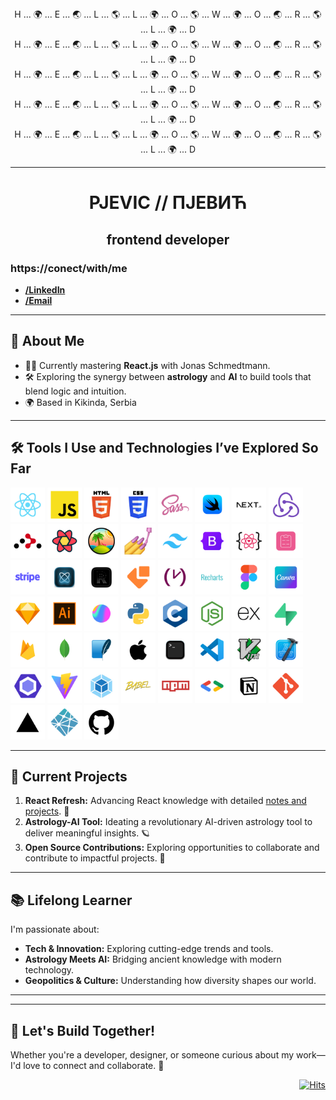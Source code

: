 

<div align="center">
<div>H ... 🌍 ... E ...  🌏 ... L ... 🌎 ... L ... 🌍 ... O ... 🌎 ... W ... 🌍 ... O ... 🌏 ... R ... 🌎 ... L ... 🌍 ... D </div>
<div>H ... 🌍 ... E ...  🌏 ... L ... 🌎 ... L ... 🌍 ... O ... 🌎 ... W ... 🌍 ... O ... 🌏 ... R ... 🌎 ... L ... 🌍 ... D </div>
<div>H ... 🌍 ... E ...  🌏 ... L ... 🌎 ... L ... 🌍 ... O ... 🌎 ... W ... 🌍 ... O ... 🌏 ... R ... 🌎 ... L ... 🌍 ... D </div>
<div>H ... 🌍 ... E ...  🌏 ... L ... 🌎 ... L ... 🌍 ... O ... 🌎 ... W ... 🌍 ... O ... 🌏 ... R ... 🌎 ... L ... 🌍 ... D </div>
<div>H ... 🌍 ... E ...  🌏 ... L ... 🌎 ... L ... 🌍 ... O ... 🌎 ... W ... 🌍 ... O ... 🌏 ... R ... 🌎 ... L ... 🌍 ... D </div>
</div>

---

<h1 align="center">PJEVIC // ПЈЕВИЋ</h1>

<h2 align="center">frontend developer</h2>

### https://conect/with/me

- **[/LinkedIn](https://www.linkedin.com/in/milanpjevic/)**  
- **[/Email](mailto:milanpjevic@icloud.com)**  





___

## 🌟 About Me  

- 🧑‍💻 Currently mastering **React.js** with Jonas Schmedtmann.   
- 🛠️ Exploring the synergy between **astrology** and **AI** to build tools that blend logic and intuition.  
- 🌍 Based in Kikinda, Serbia

---

## 🛠️ Tools I Use and Technologies I’ve Explored So Far

<div align="left">
  <a href="https://reactjs.org/" target="_blank"><img src="https://raw.githubusercontent.com/pjevic/course-goal/refs/heads/main/public/images/logos/React.png" alt="Logo React" style="height: 55px;"></a>
  <a href="https://developer.mozilla.org/en-US/docs/Web/JavaScript" target="_blank"><img src="https://raw.githubusercontent.com/pjevic/course-goal/refs/heads/main/public/images/logos/JavaScript.png" alt="Logo JavaScript" style="height: 55px;"></a>
  <a href="https://developer.mozilla.org/en-US/docs/Web/HTML" target="_blank"><img src="https://raw.githubusercontent.com/pjevic/course-goal/refs/heads/main/public/images/logos/HTML.png" alt="Logo HTML" style="height: 55px;"></a>
  <a href="https://developer.mozilla.org/en-US/docs/Web/CSS" target="_blank"><img src="https://raw.githubusercontent.com/pjevic/course-goal/refs/heads/main/public/images/logos/CSS.png" alt="Logo CSS" style="height: 55px;"></a>
  <a href="https://sass-lang.com/" target="_blank"><img src="https://raw.githubusercontent.com/pjevic/course-goal/refs/heads/main/public/images/logos/Sass.png" alt="Logo Sass" style="height: 55px;"></a>
  <a href="https://developer.apple.com/xcode/swiftui/" target="_blank"><img src="https://raw.githubusercontent.com/pjevic/course-goal/refs/heads/main/public/images/logos/SwiftUI.png" alt="Logo SwiftUI" style="height: 55px;"></a>
  <a href="https://nextjs.org/" target="_blank"><img src="https://raw.githubusercontent.com/pjevic/course-goal/refs/heads/main/public/images/logos/NextJS.png" alt="Logo Next.js" style="height: 55px;"></a>
  <a href="https://redux.js.org/" target="_blank"><img src="https://raw.githubusercontent.com/pjevic/course-goal/refs/heads/main/public/images/logos/Redux.png" alt="Logo Redux" style="height: 55px;"></a>
  <a href="https://reactrouter.com/" target="_blank"><img src="https://raw.githubusercontent.com/pjevic/course-goal/refs/heads/main/public/images/logos/React-Router.png" alt="Logo React-Router" style="height: 55px;"></a>
  <a href="https://react-query.tanstack.com/" target="_blank"><img src="https://raw.githubusercontent.com/pjevic/course-goal/refs/heads/main/public/images/logos/React-Query.png" alt="Logo React-Query" style="height: 55px;"></a>
  <a href="https://tanstack.com/query" target="_blank"><img src="https://raw.githubusercontent.com/pjevic/course-goal/refs/heads/main/public/images/logos/TanStack-Query.png" alt="Logo TanStack Query" style="height: 55px;"></a>
  <a href="https://styled-components.com/" target="_blank"><img src="https://raw.githubusercontent.com/pjevic/course-goal/refs/heads/main/public/images/logos/Styled-Components.png" alt="Logo Styled-Components" style="height: 55px;"></a>
  <a href="https://tailwindcss.com/" target="_blank"><img src="https://raw.githubusercontent.com/pjevic/course-goal/refs/heads/main/public/images/logos/TailwindCSS.png" alt="Logo TailwindCSS" style="height: 55px;"></a>
  <a href="https://getbootstrap.com/" target="_blank"><img src="https://raw.githubusercontent.com/pjevic/course-goal/refs/heads/main/public/images/logos/Bootstrap.png" alt="Logo Bootstrap" style="height: 55px;"></a>
  <a href="https://react-icons.github.io/react-icons/" target="_blank"><img src="https://raw.githubusercontent.com/pjevic/course-goal/refs/heads/main/public/images/logos/React-Icons.png" alt="Logo React-Icons" style="height: 55px;"></a>
  <a href="https://react-hook-form.com/" target="_blank"><img src="https://raw.githubusercontent.com/pjevic/course-goal/refs/heads/main/public/images/logos/React-Hook-Form.png" alt="Logo React-Hook-Form" style="height: 55px;"></a>
  <a href="https://stripe.com/" target="_blank"><img src="https://raw.githubusercontent.com/pjevic/course-goal/refs/heads/main/public/images/logos/Stripe.png" alt="Logo Stripe" style="height: 55px;"></a>
  <a href="https://react.email/" target="_blank"><img src="https://raw.githubusercontent.com/pjevic/course-goal/refs/heads/main/public/images/logos/React-Emails.png" alt="Logo React-Emails" style="height: 55px;"></a>
  <a href="https://resend.com/" target="_blank"><img src="https://raw.githubusercontent.com/pjevic/course-goal/refs/heads/main/public/images/logos/Resend.png" alt="Logo Resend" style="height: 55px;"></a>
  <a href="https://www.emailjs.com/" target="_blank"><img src="https://raw.githubusercontent.com/pjevic/course-goal/refs/heads/main/public/images/logos/EmailJS.png" alt="Logo EmailJS" style="height: 55px;"></a>
  <a href="https://date-fns.org/" target="_blank"><img src="https://raw.githubusercontent.com/pjevic/course-goal/refs/heads/main/public/images/logos/date-fns.png" alt="Logo date-fns" style="height: 55px;"></a>
  <a href="https://recharts.org" target="_blank"><img src="https://raw.githubusercontent.com/pjevic/course-goal/refs/heads/main/public/images/logos/Recharts.png" alt="Logo Recharts" style="height: 55px;"></a>
  <a href="https://www.figma.com/" target="_blank"><img src="https://raw.githubusercontent.com/pjevic/course-goal/refs/heads/main/public/images/logos/Figma.png" alt="Logo Figma" style="height: 55px;"></a>
  <a href="https://www.canva.com/" target="_blank"><img src="https://raw.githubusercontent.com/pjevic/course-goal/refs/heads/main/public/images/logos/Canva.png" alt="Logo Canva" style="height: 55px;"></a>
  <a href="https://www.sketch.com/" target="_blank"><img src="https://raw.githubusercontent.com/pjevic/course-goal/refs/heads/main/public/images/logos/Sketch.png" alt="Logo Sketch" style="height: 55px;"></a>
  <a href="https://www.adobe.com/products/illustrator.html" target="_blank"><img src="https://raw.githubusercontent.com/pjevic/course-goal/refs/heads/main/public/images/logos/Adobe-Illustrator.png" alt="Logo Adobe Illustrator" style="height: 55px;"></a>
  <a href="https://spline.design/" target="_blank"><img src="https://raw.githubusercontent.com/pjevic/course-goal/refs/heads/main/public/images/logos/Spline.png" alt="Logo Spline" style="height: 55px;"></a>
  <a href="https://www.python.org/" target="_blank"><img src="https://raw.githubusercontent.com/pjevic/course-goal/refs/heads/main/public/images/logos/Python.png" alt="Logo Python" style="height: 55px;"></a>
  <a href="https://en.wikipedia.org/wiki/C_(programming_language)" target="_blank"><img src="https://raw.githubusercontent.com/pjevic/course-goal/refs/heads/main/public/images/logos/C.png" alt="Logo C" style="height: 55px;"></a>
  <a href="https://nodejs.org/" target="_blank"><img src="https://raw.githubusercontent.com/pjevic/course-goal/refs/heads/main/public/images/logos/NodeJS.png" alt="Logo Node.js" style="height: 55px;"></a>
  <a href="https://expressjs.com/" target="_blank"><img src="https://raw.githubusercontent.com/pjevic/course-goal/refs/heads/main/public/images/logos/ExpressJS.png" alt="Logo Express.js" style="height: 55px;"></a>
  <a href="https://supabase.com/" target="_blank"><img src="https://raw.githubusercontent.com/pjevic/course-goal/refs/heads/main/public/images/logos/Supabase.png" alt="Logo Supabase" style="height: 55px;"></a>
  <a href="https://firebase.google.com/" target="_blank"><img src="https://raw.githubusercontent.com/pjevic/course-goal/refs/heads/main/public/images/logos/Firebase.png" alt="Logo Firebase" style="height: 55px;"></a>
  <a href="https://www.mongodb.com/" target="_blank"><img src="https://raw.githubusercontent.com/pjevic/course-goal/refs/heads/main/public/images/logos/MongoDB.png" alt="Logo MongoDB" style="height: 55px;"></a>
  <a href="https://www.sqlite.org/" target="_blank"><img src="https://raw.githubusercontent.com/pjevic/course-goal/refs/heads/main/public/images/logos/SQLite.png" alt="Logo SQLite" style="height: 55px;"></a>
  <a href="https://www.apple.com/macos/" target="_blank"><img src="https://raw.githubusercontent.com/pjevic/course-goal/refs/heads/main/public/images/logos/macOS.png" alt="Logo macOS" style="height: 55px;"></a>
  <a href="https://www.gnu.org/software/bash/" target="_blank"><img src="https://raw.githubusercontent.com/pjevic/course-goal/refs/heads/main/public/images/logos/Terminal.png" alt="Logo Terminal" style="height: 55px;"></a>
  <a href="https://code.visualstudio.com/" target="_blank"><img src="https://raw.githubusercontent.com/pjevic/course-goal/refs/heads/main/public/images/logos/VSCode.png" alt="Logo VSCode" style="height: 55px;"></a>
  <a href="https://www.vim.org/" target="_blank"><img src="https://raw.githubusercontent.com/pjevic/course-goal/refs/heads/main/public/images/logos/VIM.png" alt="Logo VIM" style="height: 55px;"></a>
  <a href="https://developer.apple.com/xcode/" target="_blank"><img src="https://raw.githubusercontent.com/pjevic/course-goal/refs/heads/main/public/images/logos/Xcode.png" alt="Logo Xcode" style="height: 55px;"></a>
  <a href="https://eslint.org/" target="_blank"><img src="https://raw.githubusercontent.com/pjevic/course-goal/refs/heads/main/public/images/logos/ESLint.png" alt="Logo ESLint" style="height: 55px;"></a>
  <a href="https://vitejs.dev/" target="_blank"><img src="https://raw.githubusercontent.com/pjevic/course-goal/refs/heads/main/public/images/logos/Vite.png" alt="Logo Vite" style="height: 55px;"></a>
  <a href="https://webpack.js.org/" target="_blank"><img src="https://raw.githubusercontent.com/pjevic/course-goal/refs/heads/main/public/images/logos/Webpack.png" alt="Logo Webpack" style="height: 55px;"></a>
  <a href="https://babeljs.io/" target="_blank"><img src="https://raw.githubusercontent.com/pjevic/course-goal/refs/heads/main/public/images/logos/Babel.png" alt="Logo Babel" style="height: 55px;"></a>
  <a href="https://www.npmjs.com/" target="_blank"><img src="https://raw.githubusercontent.com/pjevic/course-goal/refs/heads/main/public/images/logos/NPM.png" alt="Logo NPM" style="height: 55px;"></a>
  <a href="https://developers.google.com" target="_blank"><img src="https://raw.githubusercontent.com/pjevic/course-goal/refs/heads/main/public/images/logos/Google-Developers.png" alt="Logo Google" style="height: 55px;"></a>
  <a href="https://www.notion.so/" target="_blank"><img src="https://raw.githubusercontent.com/pjevic/course-goal/refs/heads/main/public/images/logos/Notion.png" alt="Logo Notion" style="height: 55px;"></a>
  <a href="https://git-scm.com/" target="_blank"><img src="https://raw.githubusercontent.com/pjevic/course-goal/refs/heads/main/public/images/logos/Git.png" alt="Logo Git" style="height: 55px;"></a>
  <a href="https://vercel.com/" target="_blank"><img src="https://raw.githubusercontent.com/pjevic/course-goal/refs/heads/main/public/images/logos/Vercel.png" alt="Logo Vercel" style="height: 55px;"></a>
  <a href="https://www.netlify.com/" target="_blank"><img src="https://raw.githubusercontent.com/pjevic/course-goal/refs/heads/main/public/images/logos/Netlify.png" alt="Logo Netlify" style="height: 55px;"></a>
  <a href="https://github.com/" target="_blank"><img src="https://raw.githubusercontent.com/pjevic/course-goal/refs/heads/main/public/images/logos/GitHub.png" alt="Logo GitHub" style="height: 55px;"></a>
</div>

---

## 🌟 Current Projects  

1. **React Refresh:** Advancing React knowledge with detailed [notes and projects]([https://github.com/pjevic/react-quiz](https://github.com/pjevic/worldwise)). 🌱  
2. **Astrology-AI Tool:** Ideating a revolutionary AI-driven astrology tool to deliver meaningful insights. 🪐  
3. **Open Source Contributions:** Exploring opportunities to collaborate and contribute to impactful projects. 🤝  

---

## 📚 Lifelong Learner  

I'm passionate about:  
- **Tech & Innovation:** Exploring cutting-edge trends and tools.  
- **Astrology Meets AI:** Bridging ancient knowledge with modern technology.  
- **Geopolitics & Culture:** Understanding how diversity shapes our world.  

---



---

## 🚀 Let's Build Together!  

Whether you're a developer, designer, or someone curious about my work—I'd love to connect and collaborate. 🌟  

<div align="right">
<a href="https://hits.sh/github.com/pjevic/"><img alt="Hits" src="https://hits.sh/github.com/pjevic.svg?view=today-total&style=flat-square"/></a>
</div>
